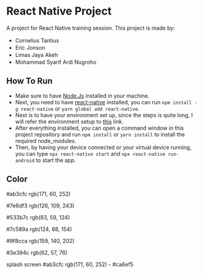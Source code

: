 # React Native Project
A project for React Native training session. This project is made by:

- Cornelius Tantius [<img src="https://img.shields.io/badge/GitHub-100000?logo=github&logoColor=white" height="16px"/>](https://github.com/CorneliusTantius)
- Eric Jonson [<img src="https://img.shields.io/badge/GitHub-100000?logo=github&logoColor=white" height="16px"/>](https://github.com/Eric-J04)
- Limas Jaya Akeh [<img src="https://img.shields.io/badge/GitHub-100000?logo=github&logoColor=white" height="16px"/>](https://github.com/limasakeh)
- Mohammad Syarif Ardi Nugroho [<img src="https://img.shields.io/badge/GitHub-100000?logo=github&logoColor=white" height="16px"/>](https://github.com/ardin301)


## How To Run
- Make sure to have [Node.Js](https://nodejs.org/en/) installed in your machine.
- Next, you need to have [react-native](https://www.npmjs.com/package/react-native) installed, you can run `npm install -g react-native` or `yarn global add react-native`.
- Next is to have your environment set up, since the steps is quite long, I will refer the environment setup to [this](https://reactnative.dev/docs/environment-setup) link.
- After everything installed, you can open a command window in this project repository and run `npm install` or `yarn install` to install the required node_modules.
- Then, by having your device connected or your virtual device running, you can type `npx react-native start` and `npx react-native run-android` to start the app.


## Color
#ab3cfc	rgb(171, 60, 252)

#7e6df3	rgb(126, 109, 243)

#533b7c	rgb(83, 59, 124)

#7c589a	rgb(124, 88, 154)

#9f8cca	rgb(159, 140, 202)

#3e394c	rgb(62, 57, 76)

splash screen
#ab3cfc	rgb(171, 60, 252) - #ca6ef5